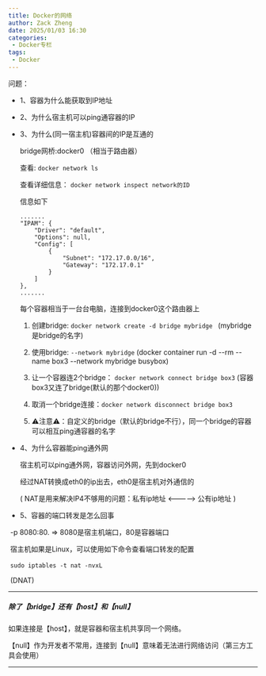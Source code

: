 ```yaml
---
title: Docker的网络
author: Zack Zheng
date: 2025/01/03 16:30
categories:
 - Docker专栏
tags:
 - Docker
---
```


问题：

+ 1、容器为什么能获取到IP地址

+ 2、为什么宿主机可以ping通容器的IP

+ 3、为什么(同一宿主机)容器间的IP是互通的

  bridge网桥:docker0 （相当于路由器）

  查看:  `docker network ls`

  查看详细信息： `docker network inspect network的ID `

  信息如下

  ```
  .......
  "IPAM": {
      "Driver": "default",
      "Options": null,
      "Config": [
          {
              "Subnet": "172.17.0.0/16",
              "Gateway": "172.17.0.1"
          }
      ]
  },
  .......
  ```

  每个容器相当于一台台电脑，连接到docker0这个路由器上

  1. 创建bridge: `docker network create -d bridge mybridge `   (mybridge是bridge的名字)

  2. 使用bridge: `--network mybridge`   (docker container run -d --rm --name box3 --network mybridge busybox)

  3. 让一个容器连2个bridge： `docker network connect bridge box3` (容器box3又连了bridge(默认的那个docker0))

  4. 取消一个bridge连接：``docker network disconnect bridge box3``
  5. ⚠️注意⚠️：自定义的bridge（默认的bridge不行），同一个bridge的容器可以相互ping通容器的名字

+ 4、为什么容器能ping通外网

  宿主机可以ping通外网，容器访问外网，先到docker0

  经过NAT转换成eth0的ip出去，eth0是宿主机对外通信的

  ( NAT是用来解决IP4不够用的问题：私有ip地址  <----->  公有ip地址 )

+ 5、容器的端口转发是怎么回事

​       -p 8080:80.  =>  8080是宿主机端口，80是容器端口

​	   宿主机如果是Linux，可以使用如下命令查看端口转发的配置

​		`sudo iptables -t nat -nvxL`

​        (DNAT)



----------------------------

##### 除了【bridge】还有【host】和【null】

如果连接是【host】，就是容器和宿主机共享同一个网络。

【null】作为开发者不常用，连接到【null】意味着无法进行网络访问（第三方工具会使用）

--------

##### 

